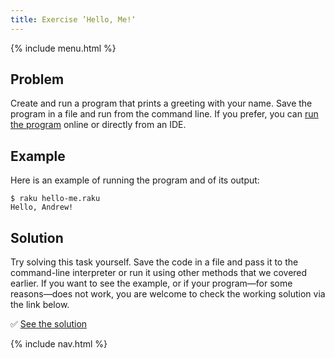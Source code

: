 ```yaml
---
title: Exercise ’Hello, Me!‘
---
```


{% include menu.html %}

## Problem

Create and run a program that prints a greeting with your name. Save the program in a file and run from the command line. If you prefer, you can [run the program](/essentials/running-programs) online or directly from an IDE.

## Example

Here is an example of running the program and of its output:

```console
$ raku hello-me.raku
Hello, Andrew!
```

## Solution

Try solving this task yourself. Save the code in a file and pass it to the command-line interpreter or run it using other methods that we covered earlier. If you want to see the example, or if your program—for some reasons—does not work, you are welcome to check the working solution via the link below.

✅ [See the solution](solution)

{% include nav.html %}
